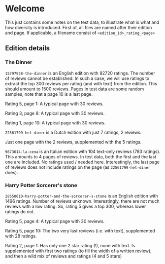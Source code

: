 # Welcome

This just contains some notes on the test data, to illustrate what is what and
how diversity is introduced. First of, all files are named after their edition and page.
If applicable, a filename consist of `<edition_id>_rating_<page>`

## Edition details

### The Dinner

`15797938-the-dinner` is an English edition with 82720 ratings. The number of reviews cannot be established.
In such a case, we will use ratings to extract the top 300 reviews per rating (and with text) from the edition.
This should amount to 1500 reviews. Pages in test data are some random samples, note that a page 10 is a last page.

Rating 5, page 1: A typical page with 30 reviews.

Rating 3, page 6: A typical page with 30 reviews.

Rating 1, page 10: A typical page with 30 reviews.

`22561799-het-diner` is a Dutch edition with just 7 ratings, 2 reviews.

Just one page with the 2 reviews, supplemented with the 5 ratings.

`9673614-la-cena` is an Italian edition with 104 text-only reviews (783 ratings).
This amounts to 4 pages of reviews. In test data, both the first and the last one are included.
No ratings used / needed here.
Interestingly, the last page of reviews does not include ratings on the page (as `22561799-het-diner` does).

### Harry Potter Sorcerer's stone

`28550610-harry-potter-and-the-sorcerer-s-stone` is an English edition with 1496 ratings. Number of reviews unknown.
Interestingly, there are not much reviews with a low rating. So, rating 5 gives a top 300, whereas lower ratings do not.

Rating 5, page 4: A typical page with 30 reviews.

Rating 5, page 10: The two very last reviews (i.e. with text), supplemented with 28 ratings.

Rating 2, page 1: Has only one 2 star rating (!), none with text. Is supplemented with first two ratings (to fill the width of a written review), and then a wild mix of reviews and ratings (4 and 5 stars)
